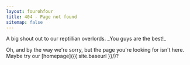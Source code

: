 ```yaml
---
layout: fourohfour
title: 404 - Page not found
sitemap: false
---
```


<div class="foobox">
	<div class='dino'></div>
	<div class='eye'></div>
	<div class='mouth'></div>
	<div class='ground'></div>
	<div class='comets'></div>
</div>

<div class="footoo">
A big shout out to our reptillian overlords. _You guys are the best!_

Oh, and by the way we're sorry, but the page you're looking for isn't here. Maybe try our [homepage]({{ site.baseurl }}/)?

<div class='four0four'></div>
</div>
